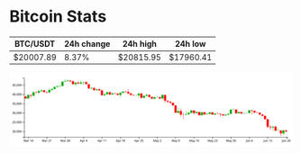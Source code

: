 # Bitcoin Stats

BTC/USDT|24h change|24h high|24h low|
|---|---|---|---|
|$20007.89|8.37%|$20815.95|$17960.41|

<img src="./chart.svg">
